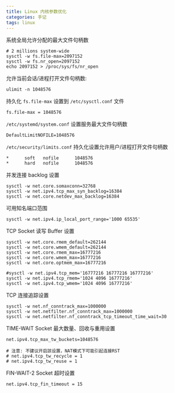 ```yaml
---
title: Linux 内核参数优化
categories: 手记
tags: linux
---
```


系统全局允许分配的最大文件句柄数

```shell
# 2 millions system-wide
sysctl -w fs.file-max=2097152
sysctl -w fs.nr_open=2097152
echo 2097152 > /proc/sys/fs/nr_open
```

<!-- more -->

允许当前会话/进程打开文件句柄数:

```shell
ulimit -n 1048576
```

持久化 `fs.file-max` 设置到 `/etc/sysctl.conf` 文件

```shell
fs.file-max = 1048576
```

`/etc/systemd/system.conf` 设置服务最大文件句柄数

```shell
DefaultLimitNOFILE=1048576
```

`/etc/security/limits.conf` 持久化设置允许用户/进程打开文件句柄数

```
*      soft   nofile      1048576
*      hard   nofile      1048576
```

并发连接 backlog 设置

```shell
sysctl -w net.core.somaxconn=32768
sysctl -w net.ipv4.tcp_max_syn_backlog=16384
sysctl -w net.core.netdev_max_backlog=16384
```

可用知名端口范围

```shell
sysctl -w net.ipv4.ip_local_port_range='1000 65535'
```

TCP Socket 读写 Buffer 设置

```shell
sysctl -w net.core.rmem_default=262144
sysctl -w net.core.wmem_default=262144
sysctl -w net.core.rmem_max=16777216
sysctl -w net.core.wmem_max=16777216
sysctl -w net.core.optmem_max=16777216

#sysctl -w net.ipv4.tcp_mem='16777216 16777216 16777216'
sysctl -w net.ipv4.tcp_rmem='1024 4096 16777216'
sysctl -w net.ipv4.tcp_wmem='1024 4096 16777216'
```

TCP 连接追踪设置

```shell
sysctl -w net.nf_conntrack_max=1000000
sysctl -w net.netfilter.nf_conntrack_max=1000000
sysctl -w net.netfilter.nf_conntrack_tcp_timeout_time_wait=30
```

TIME-WAIT Socket 最大数量、回收与重用设置

```shell
net.ipv4.tcp_max_tw_buckets=1048576

# 注意: 不建议开启該设置，NAT模式下可能引起连接RST
# net.ipv4.tcp_tw_recycle = 1
# net.ipv4.tcp_tw_reuse = 1
```

FIN-WAIT-2 Socket 超时设置

```shell
net.ipv4.tcp_fin_timeout = 15
```

